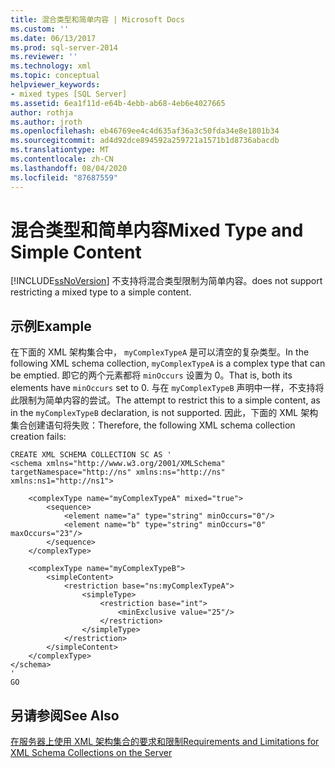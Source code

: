 ```yaml
---
title: 混合类型和简单内容 | Microsoft Docs
ms.custom: ''
ms.date: 06/13/2017
ms.prod: sql-server-2014
ms.reviewer: ''
ms.technology: xml
ms.topic: conceptual
helpviewer_keywords:
- mixed types [SQL Server]
ms.assetid: 6ea1f11d-e64b-4ebb-ab68-4eb6e4027665
author: rothja
ms.author: jroth
ms.openlocfilehash: eb46769ee4c4d635af36a3c50fda34e8e1801b34
ms.sourcegitcommit: ad4d92dce894592a259721a1571b1d8736abacdb
ms.translationtype: MT
ms.contentlocale: zh-CN
ms.lasthandoff: 08/04/2020
ms.locfileid: "87687559"
---
```

# <a name="mixed-type-and-simple-content"></a><span data-ttu-id="07b35-102">混合类型和简单内容</span><span class="sxs-lookup"><span data-stu-id="07b35-102">Mixed Type and Simple Content</span></span>
  [!INCLUDE[ssNoVersion](../../includes/ssnoversion-md.md)] <span data-ttu-id="07b35-103">不支持将混合类型限制为简单内容。</span><span class="sxs-lookup"><span data-stu-id="07b35-103">does not support restricting a mixed type to a simple content.</span></span>  
  
## <a name="example"></a><span data-ttu-id="07b35-104">示例</span><span class="sxs-lookup"><span data-stu-id="07b35-104">Example</span></span>  
 <span data-ttu-id="07b35-105">在下面的 XML 架构集合中， `myComplexTypeA` 是可以清空的复杂类型。</span><span class="sxs-lookup"><span data-stu-id="07b35-105">In the following XML schema collection, `myComplexTypeA` is a complex type that can be emptied.</span></span> <span data-ttu-id="07b35-106">即它的两个元素都将 `minOccurs` 设置为 0。</span><span class="sxs-lookup"><span data-stu-id="07b35-106">That is, both its elements have `minOccurs` set to 0.</span></span> <span data-ttu-id="07b35-107">与在 `myComplexTypeB` 声明中一样，不支持将此限制为简单内容的尝试。</span><span class="sxs-lookup"><span data-stu-id="07b35-107">The attempt to restrict this to a simple content, as in the `myComplexTypeB` declaration, is not supported.</span></span> <span data-ttu-id="07b35-108">因此，下面的 XML 架构集合创建语句将失败：</span><span class="sxs-lookup"><span data-stu-id="07b35-108">Therefore, the following XML schema collection creation fails:</span></span>  
  
```  
CREATE XML SCHEMA COLLECTION SC AS '  
<schema xmlns="http://www.w3.org/2001/XMLSchema" targetNamespace="http://ns" xmlns:ns="http://ns"  
xmlns:ns1="http://ns1">  
  
    <complexType name="myComplexTypeA" mixed="true">  
        <sequence>  
            <element name="a" type="string" minOccurs="0"/>  
            <element name="b" type="string" minOccurs="0" maxOccurs="23"/>  
        </sequence>  
    </complexType>  
  
    <complexType name="myComplexTypeB">  
        <simpleContent>  
            <restriction base="ns:myComplexTypeA">  
                <simpleType>  
                    <restriction base="int">  
                        <minExclusive value="25"/>  
                    </restriction>  
                </simpleType>  
            </restriction>  
        </simpleContent>  
    </complexType>  
</schema>  
'  
GO  
```  
  
## <a name="see-also"></a><span data-ttu-id="07b35-109">另请参阅</span><span class="sxs-lookup"><span data-stu-id="07b35-109">See Also</span></span>  
 [<span data-ttu-id="07b35-110">在服务器上使用 XML 架构集合的要求和限制</span><span class="sxs-lookup"><span data-stu-id="07b35-110">Requirements and Limitations for XML Schema Collections on the Server</span></span>](requirements-and-limitations-for-xml-schema-collections-on-the-server.md)  
  
  
